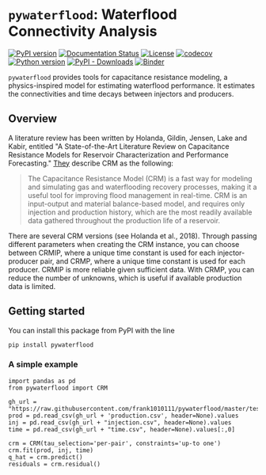 # `pywaterflood`: Waterflood Connectivity Analysis
[![PyPI version](https://badge.fury.io/py/pywaterflood.svg)](https://badge.fury.io/py/pywaterflood)
[![Documentation Status](https://readthedocs.org/projects/pywaterflood/badge/?version=latest)](https://pywaterflood.readthedocs.io/en/latest/?badge=latest)
[![License](https://img.shields.io/badge/License-BSD_2--Clause-orange.svg)](https://opensource.org/licenses/BSD-2-Clause)
[![codecov](https://codecov.io/gh/frank1010111/pywaterflood/branch/master/graph/badge.svg?token=3XRGLKO7T8)](https://codecov.io/gh/frank1010111/pywaterflood)
[![Python version](https://img.shields.io/badge/Python-3.7%2C%203.8%2C%203.9-blue)](https://www.python.org/downloads/)
[![PyPI - Downloads](https://img.shields.io/pypi/dm/pywaterflood)](https://pypi.org/project/pywaterflood/)
[![Binder](https://mybinder.org/badge_logo.svg)](https://mybinder.org/v2/gh/frank1010111/pywaterflood/master?labpath=docs%2Fexample.ipynb)



`pywaterflood` provides tools for capacitance resistance modeling, a physics-inspired model for estimating waterflood performance. It estimates the connectivities and time decays between injectors and producers.

## Overview

A literature review has been written by Holanda, Gildin, Jensen, Lake and Kabir, entitled "A State-of-the-Art Literature Review on Capacitance Resistance Models for Reservoir Characterization and Performance Forecasting." [They](https://doi.org/10.3390/en11123368) describe CRM as the following:
> The Capacitance Resistance Model (CRM) is a fast way for modeling and simulating gas and waterflooding recovery processes, making it a useful tool for improving flood management in real-time. CRM is an input-output and material balance-based model, and requires only injection and production history, which are the most readily available data gathered throughout the production life of a reservoir.  

There are several CRM versions (see Holanda et al., 2018). Through passing different parameters when creating the CRM instance, you can choose between CRMIP, where a unique time constant is used for each injector-producer pair, and CRMP, where a unique time constant is used for each producer. CRMIP is more reliable given sufficient data. With CRMP, you can reduce the number of unknowns, which is useful if available production data is limited.

## Getting started
You can install this package from PyPI with the line
```
pip install pywaterflood
```

### A simple example
    import pandas as pd
    from pywaterflood import CRM

    gh_url = "https://raw.githubusercontent.com/frank1010111/pywaterflood/master/testing/data/"
    prod = pd.read_csv(gh_url + 'production.csv', header=None).values
    inj = pd.read_csv(gh_url + "injection.csv", header=None).values
    time = pd.read_csv(gh_url + "time.csv", header=None).values[:,0]

    crm = CRM(tau_selection='per-pair', constraints='up-to one')
    crm.fit(prod, inj, time)
    q_hat = crm.predict()
    residuals = crm.residual()
